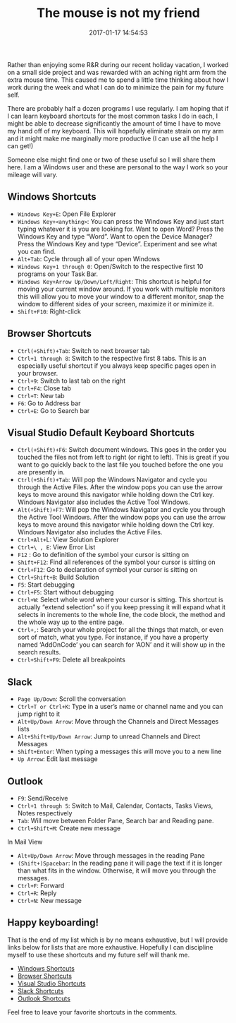 ﻿---
layout: post
title: "The mouse is not my friend"
date: 2017-01-17 14:54:53
tags:
authors: Chad Peters
image: https://c1.staticflickr.com/2/1618/24978380044_5d4a779fcd_b.jpg
image_url: https://www.flickr.com/photos/stavos52093/24978380044/
image_credit: Stavos
---
Rather than enjoying some R&R during our recent holiday vacation, I worked on a small side project and was rewarded with an aching right arm from the extra 
mouse time. This caused me to spend a little time thinking about how I work during the week and what I can do to minimize the pain for my future self. 

There are probably half a dozen programs I use regularly. I am hoping that if I can learn keyboard shortcuts for the most common tasks I do in each, I might 
be able to decrease significantly the amount of time I have to move my hand off of my keyboard. This will hopefully eliminate strain on my arm and it might 
make me marginally more productive (I can use all the help I can get!)

Someone else might find one or two of these useful so I will share them here. I am a Windows user and these are personal to the way I work so your mileage 
will vary. 

## Windows Shortcuts
- `Windows Key+E`: Open File Explorer
- `Windows Key+<anything>`: You can press the Windows Key and just start typing whatever it is you are looking for. Want to open Word? Press the Windows 
 Key and type “Word”. Want to open the Device Manager? Press the Windows Key and type “Device”. Experiment and see what you can find. 
- `Alt+Tab`: Cycle through all of your open Windows
- `Windows Key+1 through 0`: Open/Switch to the respective first 10 programs on your Task Bar. 
- `Windows Key+Arrow Up/Down/Left/Right`: This shortcut is helpful for moving your current window around. If you work with multiple monitors this will 
 allow you to move your window to a different monitor, snap the window to different sides of your screen, maximize it or minimize it. 
- `Shift+F10`: Right-click

## Browser Shortcuts
- `Ctrl(+Shift)+Tab`: Switch to next browser tab
- `Ctrl+1 through 8`: Switch to the respective first 8 tabs. This is an especially useful shortcut if you always keep specific pages open 
    in your browser.
- `Ctrl+9`: Switch to last tab on the right 
- `Ctrl+F4`: Close tab
- `Ctrl+T`: New tab
- `F6`: Go to Address bar
- `Ctrl+E`: Go to Search bar
 
## Visual Studio Default Keyboard Shortcuts
- `Ctrl(+Shift)+F6`: Switch document windows. This goes in the order you touched the files not from left to right (or right to left). This is great if you 
 want to go quickly back to the last file you touched before the one you are presently in. 
- `Ctrl(+Shift)+Tab`: Will pop the Windows Navigator and cycle you through the Active Files. After the window pops you can use the arrow keys to move around 
 this navigator while holding down the Ctrl key. Windows Navigator also includes the Active Tool Windows.
- `Alt(+Shift)+F7`: Will pop the Windows Navigator and cycle you through the Active Tool Windows. After the window pops you can use the arrow keys to move 
 around this navigator while holding down the Ctrl key. Windows Navigator also includes the Active Files.			
- `Ctrl+Alt+`L: View Solution Explorer
- `Ctrl+\ , E`: View Error List
- `F12` : Go to definition of the symbol your cursor is sitting on
- `Shift+F12`: Find all references of the symbol your cursor is sitting on
- `Ctrl+F12`: Go to declaration of symbol your cursor is sitting on
- `Ctrl+Shift+B`: Build Solution
- `F5`: Start debugging
- `Ctrl+F5`: Start without debugging
- `Ctrl+W`: Select whole word where your cursor is sitting. This shortcut is actually “extend selection” so 
 if you keep pressing it will expand what it selects in increments to the whole line, the code block, the method and the whole way up to the entire page.
- `Ctrl+,`: Search your whole project for all the things that match, or even sort of match, what you type. 
 For instance, if you have a property named ‘AddOnCode’ you can search for ‘AON’ and it will show up in the search results.
- `Ctrl+Shift+F9`: Delete all breakpoints

## Slack
- `Page Up/Down`: Scroll the conversation
- `Ctrl+T or Ctrl+K`: Type in a user’s name or channel name and you can jump right to it
- `Alt+Up/Down Arrow`: Move through the Channels and Direct Messages lists
- `Alt+Shift+Up/Down Arrow`: Jump to unread Channels and Direct Messages
- `Shift+Enter`: When typing a messages this will move you to a new line
- `Up Arrow`: Edit last message

## Outlook 

- `F9`: Send/Receive
- `Ctrl+1 through 5`: Switch to Mail, Calendar, Contacts, Tasks Views, Notes respectively
- `Tab`: Will move between Folder Pane, Search bar and Reading pane.
- `Ctrl+Shift+M`: Create new message

In Mail View
- `Alt+Up/Down Arrow`: Move through messages in the reading Pane
- `(Shift+)Spacebar`: In the reading pane it will page the text if it is longer than what fits in the window. Otherwise, it will move you through the messages.
- `Ctrl+F`: Forward
- `Ctrl+R`: Reply
- `Ctrl+N`: New message

## Happy keyboarding!
That is the end of my list which is by no means exhaustive, but I will provide links below for lists that are more exhaustive. Hopefully I can discipline 
myself to use these shortcuts and my future self will thank me. 

- [Windows Shortcuts](https://support.microsoft.com/en-us/help/126449/keyboard-shortcuts-for-windows)
- [Browser Shortcuts](http://www.howtogeek.com/114518/47-keyboard-shortcuts-that-work-in-all-web-browsers/)
- [Visual Studio Shortcuts](https://msdn.microsoft.com/en-us/library/da5kh0wa.aspx)
- [Slack Shortcuts](https://get.slack.help/hc/en-us/articles/201374536-Slack-keyboard-shortcuts)
- [Outlook Shortcuts](http://www.hongkiat.com/blog/80-keyboard-shortcuts-for-microsoft-outlook/)

Feel free to leave your favorite shortcuts in the comments.



